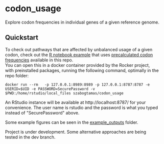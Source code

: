 # codon_usage

Explore codon frequencies in individual genes of a given reference genome.

## Quickstart

To check out pathways that are affected by unbalanced usage of a given codon,
check out the [R notebook example](notebooks/Bias_score.Rmd) that uses [precalculated
codon frequencies](stock_data/codon_freqs) available in this repo.  
You can open this in a docker container provided by the Rocker project, with
preinstalled packages, running the following command, optimally in the repo folder:  

```
docker run --rm   -p 127.0.0.1:8989:8989 -p 127.0.0.1:8787:8787 -e USERID=$UID -e PASSWORD=SecurePassword -v $PWD:/home/rstudio/local_files szabogtamas/codon_usage
```

An RStudio instance will be available at http://localhost:8787/ for your convenience.
The user name is rstudio and the password is what you typed instead of "SecurePassword"
above.

Some example figures can be seen in the [example_outputs](example_outputs) folder.

Project is under development. Some alternative approaches are being tested in the
dev branch.